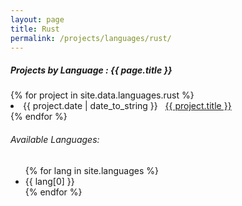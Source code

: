 ```yaml
---
layout: page
title: Rust
permalink: /projects/languages/rust/
---
```


<h5> Projects by Language : {{ page.title }} </h5>

<div class="card">
{% for project in site.data.languages.rust %}
  <li class="language-project"><span>{{ project.date | date_to_string }}</span> &nbsp; <a href="{{ project.url }}">{{ project.title }}</a></li>
{% endfor %}

<h6>Available Languages:</h6>
<ul>
  {% for lang in site.languages %}
    <li>{{ lang[0] }}</li>
  {% endfor %}
</ul>

</div>
